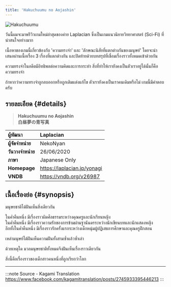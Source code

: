 ```yaml
---
title: 'Hakuchuumu no Aojashin'
---
```


![Hakuchuumu](https://res.cloudinary.com/kagamiweb/image/upload/v1631541326/visualnovel/preview/hakuchuumu.jpg)

วันนี้ผมจะมาพรีวิวเกมใหม่ล่าสุดของค่าย Laplacian ซึ่งเป็นเกมแนวนิยายวิทยาศาสตร์ (Sci-Fi) ที่น่าสนใจอย่างมาก

เนื้อหาของเกมนี้เกี่ยวข้องกับ 'ความทรงจำ' และ 'ลักษณะนิสัยที่แตกต่างกันของมนุษย์' โดยจะนำเสนอผ่านเนื้อเรื่อง 3 เรื่องที่แตกต่างกัน และปิดท้ายด้วยบทสรุปที่เชื่อมเรื่องราวทั้งหมดเข้าด้วยกัน

ความทรงจำในอดีตมีอิทธิพลต่อความคิดและการกระทำ สิ่งที่ทำให้เรายังคงเป็นตัวเราอยู่ได้นั้นก็คือความทรงจำ

ถ้าหากว่าความทรงจำถูกลบออกหรือถูกเติมแต่งแก้ไข ตัวเรายังคงเป็นเราคนเดิมหรือไม่
เกมนี้มีคำตอบครับ

## รายละเอียด {#details}

> **Hakuchuumu no Aojashin**  
> **白昼夢の青写真**

| ผู้พัฒนา | Laplacian |
| :---- | :---- |
| **ผู้จัดจำหน่าย** | NekoNyan |
| **วันวางจำหน่าย** | 26/06/2020 |
| **ภาษา** | Japanese Only |
| **Homepage** | https://laplacian.jp/yonagi |
| **VNDB** | https://vndb.org/v26987 |

## เนื้อเรื่องย่อ {#synopsis}

มนุษยชาติได้ฝันเห็นสิ่งเดียวกัน

ในค่ำคืนหนึ่ง มีเรื่องราวผิดศีลธรรมระหว่างคุณครูและนักเรียนหญิง  
ในค่ำคืนหนึ่ง มีเรื่องราวความรักของการข้ามผ่านฐานันดรระหว่างนักเขียนบทและนักแสดงหญิง  
อีกทั้งในค่ำคืนหนึ่ง มีเรื่องราวรักครั้งแรกระหว่างเด็กหนุ่มผู้ปฏิเสธการศึกษาและคุณครูฝึกสอน  

เหล่ามนุษย์ได้ฝันเห็นความฝันทั้งสามซ้ำแล้วซ้ำเล่า

ด้วยเหตุใด มวลมนุษยชาติทั้งหมดจึงฝันเห็นเรื่องราวเดียวกัน

สิ่งนี้คือเรื่องราวของเด็กสาวคนหนึ่งที่ถูกเรียกว่าโลก

---
:::note Source - Kagami Translation
https://www.facebook.com/kagamitranslation/posts/2745933395446213
:::